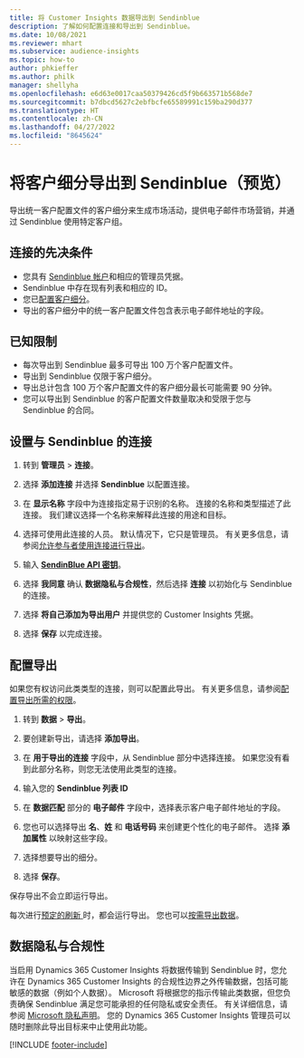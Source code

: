 ```yaml
---
title: 将 Customer Insights 数据导出到 Sendinblue
description: 了解如何配置连接和导出到 Sendinblue。
ms.date: 10/08/2021
ms.reviewer: mhart
ms.subservice: audience-insights
ms.topic: how-to
author: phkieffer
ms.author: philk
manager: shellyha
ms.openlocfilehash: e6d63e0017caa50379426cd5f9b663571b568de7
ms.sourcegitcommit: b7dbcd5627c2ebfbcfe65589991c159ba290d377
ms.translationtype: HT
ms.contentlocale: zh-CN
ms.lasthandoff: 04/27/2022
ms.locfileid: "8645624"
---
```

# <a name="export-segments-to-sendinblue-preview"></a>将客户细分导出到 Sendinblue（预览）

导出统一客户配置文件的客户细分来生成市场活动，提供电子邮件市场营销，并通过 Sendinblue 使用特定客户组。

## <a name="prerequisites-for-connection"></a>连接的先决条件

-   您具有 [Sendinblue 帐户](https://www.sendinblue.com/)和相应的管理员凭据。
-   Sendinblue 中存在现有列表和相应的 ID。
-   您已[配置客户细分](segments.md)。
-   导出的客户细分中的统一客户配置文件包含表示电子邮件地址的字段。

## <a name="known-limitations"></a>已知限制

- 每次导出到 Sendinblue 最多可导出 100 万个客户配置文件。
- 导出到 Sendinblue 仅限于客户细分。
- 导出总计包含 100 万个客户配置文件的客户细分最长可能需要 90 分钟。 
- 您可以导出到 Sendinblue 的客户配置文件数量取决和受限于您与 Sendinblue 的合同。

## <a name="set-up-connection-to-sendinblue"></a>设置与 Sendinblue 的连接

1. 转到 **管理员** > **连接**。

1. 选择 **添加连接** 并选择 **Sendinblue** 以配置连接。

1. 在 **显示名称** 字段中为连接指定易于识别的名称。 连接的名称和类型描述了此连接。 我们建议选择一个名称来解释此连接的用途和目标。

1. 选择可使用此连接的人员。 默认情况下，它只是管理员。 有关更多信息，请参阅[允许参与者使用连接进行导出](connections.md#allow-contributors-to-use-a-connection-for-exports)。

1. 输入 **[SendinBlue API 密钥](https://developers.sendinblue.com/docs/getting-started#:~:text=Get%20your%20API%20key&text=You%20can%20create%20one%20from,your%20settings%20This%20API%20key)**。

1. 选择 **我同意** 确认 **数据隐私与合规性**，然后选择 **连接** 以初始化与 Sendinblue 的连接。

1. 选择 **将自己添加为导出用户** 并提供您的 Customer Insights 凭据。

1. 选择 **保存** 以完成连接。

## <a name="configure-an-export"></a>配置导出

如果您有权访问此类类型的连接，则可以配置此导出。 有关更多信息，请参阅[配置导出所需的权限](export-destinations.md#set-up-a-new-export)。

1. 转到 **数据** > **导出**。

1. 要创建新导出，请选择 **添加导出**。

1. 在 **用于导出的连接** 字段中，从 Sendinblue 部分中选择连接。 如果您没有看到此部分名称，则您无法使用此类型的连接。

1. 输入您的 **Sendinblue 列表 ID** 

1. 在 **数据匹配** 部分的 **电子邮件** 字段中，选择表示客户电子邮件地址的字段。 

1. 您也可以选择导出 **名**、**姓** 和 **电话号码** 来创建更个性化的电子邮件。 选择 **添加属性** 以映射这些字段。

1. 选择想要导出的细分。 

1. 选择 **保存**。

保存导出不会立即运行导出。

每次进行[预定的刷新 ](system.md#schedule-tab)时，都会运行导出。 您也可以[按需导出数据](export-destinations.md#run-exports-on-demand)。 


## <a name="data-privacy-and-compliance"></a>数据隐私与合规性

当启用 Dynamics 365 Customer Insights 将数据传输到 Sendinblue 时，您允许在 Dynamics 365 Customer Insights 的合规性边界之外传输数据，包括可能敏感的数据（例如个人数据）。 Microsoft 将根据您的指示传输此类数据，但您负责确保 Sendinblue 满足您可能承担的任何隐私或安全责任。 有关详细信息，请参阅 [Microsoft 隐私声明](https://go.microsoft.com/fwlink/?linkid=396732)。
您的 Dynamics 365 Customer Insights 管理员可以随时删除此导出目标来中止使用此功能。


[!INCLUDE [footer-include](includes/footer-banner.md)]
